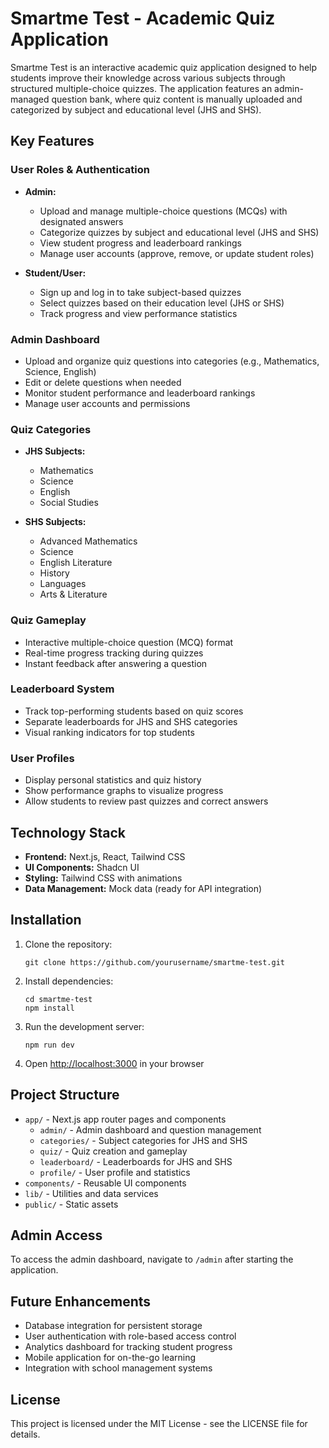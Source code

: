 # Smartme Test - Academic Quiz Application

Smartme Test is an interactive academic quiz application designed to help students improve their knowledge across various subjects through structured multiple-choice quizzes. The application features an admin-managed question bank, where quiz content is manually uploaded and categorized by subject and educational level (JHS and SHS).

## Key Features

### User Roles & Authentication

- **Admin:**
  - Upload and manage multiple-choice questions (MCQs) with designated answers
  - Categorize quizzes by subject and educational level (JHS and SHS)
  - View student progress and leaderboard rankings
  - Manage user accounts (approve, remove, or update student roles)

- **Student/User:**
  - Sign up and log in to take subject-based quizzes
  - Select quizzes based on their education level (JHS or SHS)
  - Track progress and view performance statistics

### Admin Dashboard

- Upload and organize quiz questions into categories (e.g., Mathematics, Science, English)
- Edit or delete questions when needed
- Monitor student performance and leaderboard rankings
- Manage user accounts and permissions

### Quiz Categories

- **JHS Subjects:**
  - Mathematics
  - Science
  - English
  - Social Studies

- **SHS Subjects:**
  - Advanced Mathematics
  - Science
  - English Literature
  - History
  - Languages
  - Arts & Literature

### Quiz Gameplay

- Interactive multiple-choice question (MCQ) format
- Real-time progress tracking during quizzes
- Instant feedback after answering a question

### Leaderboard System

- Track top-performing students based on quiz scores
- Separate leaderboards for JHS and SHS categories
- Visual ranking indicators for top students

### User Profiles

- Display personal statistics and quiz history
- Show performance graphs to visualize progress
- Allow students to review past quizzes and correct answers

## Technology Stack

- **Frontend:** Next.js, React, Tailwind CSS
- **UI Components:** Shadcn UI
- **Styling:** Tailwind CSS with animations
- **Data Management:** Mock data (ready for API integration)

## Installation

1. Clone the repository:
   ```
   git clone https://github.com/yourusername/smartme-test.git
   ```

2. Install dependencies:
   ```
   cd smartme-test
   npm install
   ```

3. Run the development server:
   ```
   npm run dev
   ```

4. Open [http://localhost:3000](http://localhost:3000) in your browser

## Project Structure

- `app/` - Next.js app router pages and components
  - `admin/` - Admin dashboard and question management
  - `categories/` - Subject categories for JHS and SHS
  - `quiz/` - Quiz creation and gameplay
  - `leaderboard/` - Leaderboards for JHS and SHS
  - `profile/` - User profile and statistics
- `components/` - Reusable UI components
- `lib/` - Utilities and data services
- `public/` - Static assets

## Admin Access

To access the admin dashboard, navigate to `/admin` after starting the application.

## Future Enhancements

- Database integration for persistent storage
- User authentication with role-based access control
- Analytics dashboard for tracking student progress
- Mobile application for on-the-go learning
- Integration with school management systems

## License

This project is licensed under the MIT License - see the LICENSE file for details. 